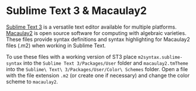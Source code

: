 # Sublime Text 3 & Macaulay2

[Sublime Text 3](https://www.sublimetext.com) is a versatile text editor available for multiple platforms. [Macaulay2](https://github.com/Macaulay2/M2) is open source software for computing with algebraic varieties. These files provide syntax definitions and syntax highlighting for Macaulay2 files (.m2) when working in Sublime Text.

To use these files with a working version of ST3 place `m2syntax.sublime-syntax` into the `Sublime Text 3/Packages/User` folder and `macaulay2.tmTheme` into the `Sublime\ Text\ 3/Packages/User/Color\ Schemes` folder. Open a file with the file extension `.m2` (or create one if necessary) and change the color scheme to `macaulay2`.


